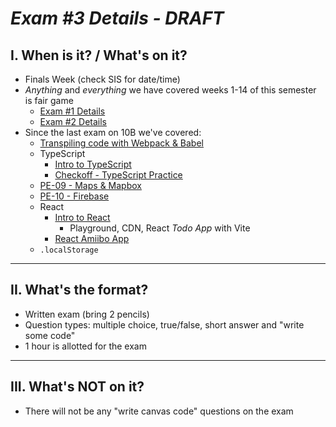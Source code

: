 # *Exam #3 Details - DRAFT*

## I. When is it? / What's on it?
- Finals Week (check SIS for date/time)
- *Anything* and *everything* we have covered weeks 1-14 of this semester is fair game
  - [Exam #1 Details](exam-1-details.md)
  - [Exam #2 Details](exam-2-details.md)
- Since the last exam on 10B we've covered:
  - [Transpiling code with Webpack & Babel](bundling-transpiling.md)
  - TypeScript
    - [Intro to TypeScript](https://github.com/tonethar/IGME-330-Master/blob/master/notes/intro-typescript.md)
    - [Checkoff - TypeScript Practice](../checkoffs/typescript-practice.md)
  - [PE-09 - Maps & Mapbox](../pe/pe-09.md)
  - [PE-10 - Firebase](../pe/pe-10.md)
  - React
    - [Intro to React](https://github.com/tonethar/IGME-330-Master/blob/master/notes/react-intro.md)
      - Playground, CDN, React *Todo App* with Vite
    - [React Amiibo App](https://github.com/tonethar/IGME-330-Master/blob/master/notes/react-amiibo-app.md)
  - `.localStorage`

<hr>

## II. What's the format?
- Written exam (bring 2 pencils)
- Question types: multiple choice, true/false, short answer and "write some code"
- 1 hour is allotted for the exam

<hr>

## III. What's NOT on it?

- There will not be any "write canvas code" questions on the exam
